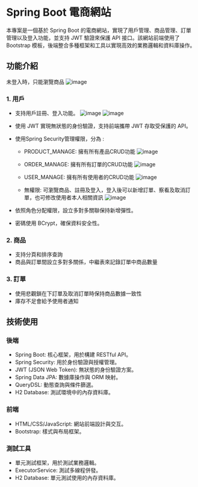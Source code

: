 # Spring Boot 電商網站
本專案是一個基於 Spring Boot 的電商網站，實現了用戶管理、商品管理、訂單管理以及登入功能，並支持 JWT 驗證來保護 API 接口。該網站前端使用了 Bootstrap 模板，後端整合多種框架和工具以實現高效的業務邏輯和資料庫操作。

## 功能介紹
未登入時，只能瀏覽商品
![image](https://github.com/user-attachments/assets/01d1c1db-d441-4fd6-97d8-72e16f6fd6d5)
### 1. 用戶
- 支持用戶註冊、登入功能。
  ![image](https://github.com/user-attachments/assets/9b6e5b5f-fefa-4fb9-bf23-f294008cbb5c)
  ![image](https://github.com/user-attachments/assets/a7f2f957-99c6-4357-abf3-809fb17ac926)

- 使用 JWT 實現無狀態的身份驗證，支持前端攜帶 JWT 存取受保護的 API。
- 使用Spring Security管理權限，分為 :
  - PRODUCT_MANAGE: 擁有所有產品CRUD功能
    ![image](https://github.com/user-attachments/assets/5da5d552-e313-4e76-bab0-90d47bdab1eb)
  - ORDER_MANAGE: 擁有所有訂單的CRUD功能
    ![image](https://github.com/user-attachments/assets/8154b644-1119-4f24-9c8d-115cc93f45df)

  - USER_MANAGE: 擁有所有使用者的CRUD功能
    ![image](https://github.com/user-attachments/assets/9a4793e6-a3b5-47c9-912d-a2bb5c364f54)

  - 無權限: 可瀏覽商品、註冊及登入，登入後可以新增訂單、察看及取消訂單，也可修改使用者本人相關資訊
  ![image](https://github.com/user-attachments/assets/321d80b9-f822-403f-aef0-dc0fc70140a1)

- 依照角色分配權限，設立多對多關聯保持新增彈性。
- 密碼使用 BCrypt，確保資料安全性。
### 2. 商品
- 支持分頁和排序查詢
- 商品與訂單間設立多對多關係，中繼表來記錄訂單中商品數量
### 3. 訂單
- 使用悲觀鎖在下訂單及取消訂單時保持商品數據一致性
- 庫存不足會給予使用者通知

## 技術使用
### 後端
- Spring Boot: 核心框架，用於構建 RESTful API。
- Spring Security: 用於身份驗證與授權管理。
- JWT (JSON Web Token): 無狀態的身份驗證方案。
- Spring Data JPA: 數據庫操作與 ORM 映射。
- QueryDSL: 動態查詢與條件篩選。
- H2 Database: 測試環境中的內存資料庫。
### 前端
- HTML/CSS/JavaScript: 網站前端設計與交互。
- Bootstrap: 樣式與布局框架。
### 測試工具
- 單元測試框架，用於測試業務邏輯。
- ExecutorService: 測試多線程併發。
- H2 Database: 單元測試使用的內存資料庫。
